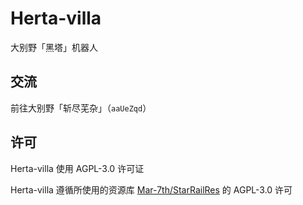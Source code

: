 # Herta-villa

大别野「黑塔」机器人

## 交流

前往大别野「斩尽芜杂」（`aaUeZqd`）

## 许可

Herta-villa 使用 AGPL-3.0 许可证

Herta-villa 遵循所使用的资源库 [Mar-7th/StarRailRes](https://github.com/Mar-7th/StarRailRes) 的 AGPL-3.0 许可
